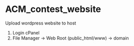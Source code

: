 # ACM_contest_website

Upload wordpress website to host
1. Login cPanel
2. File Manager -> Web Root (public_html/www) -> domain
